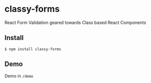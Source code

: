# classy-forms

React Form Validation geared towards Class based React Components

## Install

```
$ npm install classy-forms
```

## Demo

Demo in `/demo`
